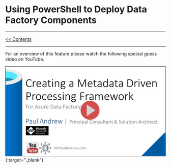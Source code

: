 # Using PowerShell to Deploy Data Factory Components

___
[<< Contents](/procfwk/contents) 

___

For an overview of this feature please watch the following special guess video on YouTube.

[![YouTube Demo Video](youtubeheader.png)](https://www.youtube.com/watch?v=BhQE_D1m76g "Alt Text"){:target="_blank"}